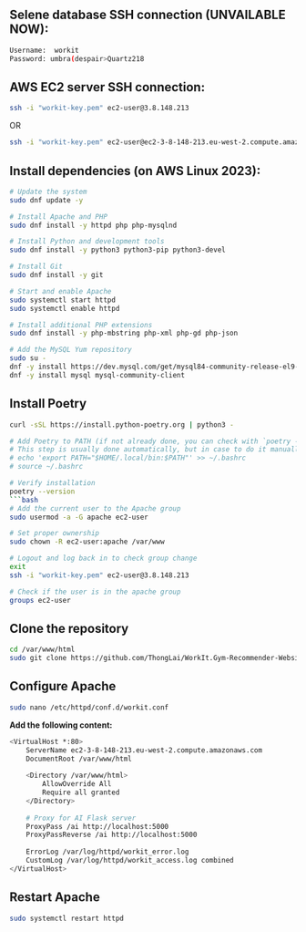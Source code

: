 ## Selene database SSH connection (UNVAILABLE NOW):
```bash
Username:  workit
Password: umbra(despair>Quartz218
```

## AWS EC2 server SSH connection:
```bash
ssh -i "workit-key.pem" ec2-user@3.8.148.213
```
OR
```bash
ssh -i "workit-key.pem" ec2-user@ec2-3-8-148-213.eu-west-2.compute.amazonaws.
```

## Install dependencies (on AWS Linux 2023):
```bash
# Update the system
sudo dnf update -y

# Install Apache and PHP
sudo dnf install -y httpd php php-mysqlnd

# Install Python and development tools
sudo dnf install -y python3 python3-pip python3-devel

# Install Git
sudo dnf install -y git

# Start and enable Apache
sudo systemctl start httpd
sudo systemctl enable httpd

# Install additional PHP extensions
sudo dnf install -y php-mbstring php-xml php-gd php-json

# Add the MySQL Yum repository
sudo su -
dnf -y install https://dev.mysql.com/get/mysql84-community-release-el9-1.noarch.rpm
dnf -y install mysql mysql-community-client
```

## Install Poetry
```bash
curl -sSL https://install.python-poetry.org | python3 -

# Add Poetry to PATH (if not already done, you can check with `poetry --version`)
# This step is usually done automatically, but in case to do it manually:
# echo 'export PATH="$HOME/.local/bin:$PATH"' >> ~/.bashrc
# source ~/.bashrc

# Verify installation
poetry --version
```bash
# Add the current user to the Apache group
sudo usermod -a -G apache ec2-user

# Set proper ownership
sudo chown -R ec2-user:apache /var/www

# Logout and log back in to check group change
exit
ssh -i "workit-key.pem" ec2-user@3.8.148.213

# Check if the user is in the apache group
groups ec2-user
```

## Clone the repository
```bash
cd /var/www/html
sudo git clone https://github.com/ThongLai/WorkIt.Gym-Recommender-Website .
```

## Configure Apache
```bash
sudo nano /etc/httpd/conf.d/workit.conf
```

**Add the following content:**

```bash
<VirtualHost *:80>
    ServerName ec2-3-8-148-213.eu-west-2.compute.amazonaws.com
    DocumentRoot /var/www/html
    
    <Directory /var/www/html>
        AllowOverride All
        Require all granted
    </Directory>
    
    # Proxy for AI Flask server
    ProxyPass /ai http://localhost:5000
    ProxyPassReverse /ai http://localhost:5000
    
    ErrorLog /var/log/httpd/workit_error.log
    CustomLog /var/log/httpd/workit_access.log combined
</VirtualHost>
```

## Restart Apache
```bash
sudo systemctl restart httpd
```
